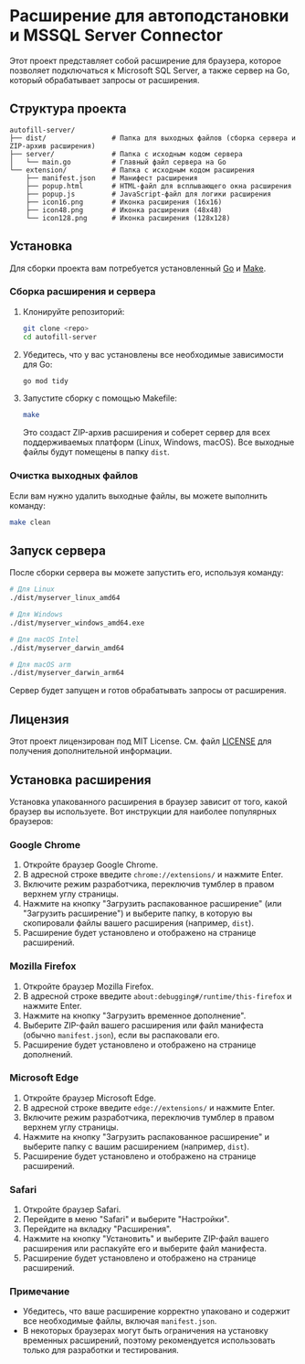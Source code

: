 # Расширение для автоподстановки и MSSQL Server Connector

Этот проект представляет собой расширение для браузера, которое позволяет подключаться к Microsoft SQL Server, а также сервер на Go, который обрабатывает запросы от расширения.

## Структура проекта

```
autofill-server/
├── dist/                # Папка для выходных файлов (сборка сервера и ZIP-архив расширения)
├── server/              # Папка с исходным кодом сервера
│   └── main.go          # Главный файл сервера на Go
└── extension/           # Папка с исходным кодом расширения
    ├── manifest.json    # Манифест расширения
    ├── popup.html       # HTML-файл для всплывающего окна расширения
    ├── popup.js         # JavaScript-файл для логики расширения
    ├── icon16.png       # Иконка расширения (16x16)
    ├── icon48.png       # Иконка расширения (48x48)
    └── icon128.png      # Иконка расширения (128x128)
```

## Установка

Для сборки проекта вам потребуется установленный [Go](https://golang.org/dl/) и [Make](https://www.gnu.org/software/make/).

### Сборка расширения и сервера

1. Клонируйте репозиторий:

   ```bash
   git clone <repo>
   cd autofill-server
   ```

2. Убедитесь, что у вас установлены все необходимые зависимости для Go:

   ```bash
   go mod tidy
   ```

3. Запустите сборку с помощью Makefile:

   ```bash
   make
   ```

   Это создаст ZIP-архив расширения и соберет сервер для всех поддерживаемых платформ (Linux, Windows, macOS). Все выходные файлы будут помещены в папку `dist`.

### Очистка выходных файлов

Если вам нужно удалить выходные файлы, вы можете выполнить команду:

```bash
make clean
```

## Запуск сервера

После сборки сервера вы можете запустить его, используя команду:

```bash
# Для Linux
./dist/myserver_linux_amd64

# Для Windows
./dist/myserver_windows_amd64.exe

# Для macOS Intel
./dist/myserver_darwin_amd64

# Для macOS arm
./dist/myserver_darwin_arm64
```

Сервер будет запущен и готов обрабатывать запросы от расширения.

## Лицензия

Этот проект лицензирован под MIT License. См. файл [LICENSE](LICENSE) для получения дополнительной информации.

## Установка расширения

Установка упакованного расширения в браузер зависит от того, какой браузер вы используете. Вот инструкции для наиболее популярных браузеров:

### Google Chrome
1. Откройте браузер Google Chrome.
2. В адресной строке введите `chrome://extensions/` и нажмите Enter.
3. Включите режим разработчика, переключив тумблер в правом верхнем углу страницы.
4. Нажмите на кнопку "Загрузить распакованное расширение" (или "Загрузить расширение") и выберите папку, в которую вы скопировали файлы вашего расширения (например, `dist`).
5. Расширение будет установлено и отображено на странице расширений.

### Mozilla Firefox
1. Откройте браузер Mozilla Firefox.
2. В адресной строке введите `about:debugging#/runtime/this-firefox` и нажмите Enter.
3. Нажмите на кнопку "Загрузить временное дополнение".
4. Выберите ZIP-файл вашего расширения или файл манифеста (обычно `manifest.json`), если вы распаковали его.
5. Расширение будет установлено и отображено на странице дополнений.

### Microsoft Edge
1. Откройте браузер Microsoft Edge.
2. В адресной строке введите `edge://extensions/` и нажмите Enter.
3. Включите режим разработчика, переключив тумблер в правом верхнем углу страницы.
4. Нажмите на кнопку "Загрузить распакованное расширение" и выберите папку с вашим расширением (например, `dist`).
5. Расширение будет установлено и отображено на странице расширений.

### Safari
1. Откройте браузер Safari.
2. Перейдите в меню "Safari" и выберите "Настройки".
3. Перейдите на вкладку "Расширения".
4. Нажмите на кнопку "Установить" и выберите ZIP-файл вашего расширения или распакуйте его и выберите файл манифеста.
5. Расширение будет установлено и отображено на странице расширений.

### Примечание
- Убедитесь, что ваше расширение корректно упаковано и содержит все необходимые файлы, включая `manifest.json`.
- В некоторых браузерах могут быть ограничения на установку временных расширений, поэтому рекомендуется использовать только для разработки и тестирования.